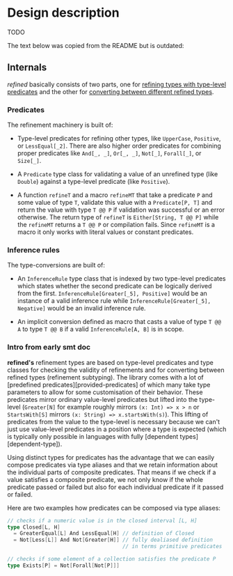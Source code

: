 # Design description

TODO

The text below was copied from the README but is outdated:

## Internals

*refined* basically consists of two parts, one for [refining types with
type-level predicates](#predicates) and the other for [converting between
different refined types](#inference-rules).

### Predicates

The refinement machinery is built of:

* Type-level predicates for refining other types, like `UpperCase`, `Positive`, or
  `LessEqual[_2]`. There are also higher order predicates for combining proper
  predicates like `And[_, _]`, `Or[_, _]`, `Not[_]`, `Forall[_]`, or `Size[_]`.

* A `Predicate` type class for validating a value of an unrefined type
  (like `Double`) against a type-level predicate (like `Positive`).

* A function `refineT` and a macro `refineMT` that take a predicate `P`
  and some value of type `T`, validate this value with a `Predicate[P, T]`
  and return the value with type `T @@ P` if validation was successful or
  an error otherwise. The return type of `refineT` is `Either[String, T @@ P]`
  while the `refineMT` returns a `T @@ P` or compilation fails. Since
  `refineMT` is a macro it only works with literal values or constant
  predicates.

### Inference rules

The type-conversions are built of:

* An `InferenceRule` type class that is indexed by two type-level predicates
  which states whether the second predicate can be logically derived from the
  first. `InferenceRule[Greater[_5], Positive]` would be an instance of a
  valid inference rule while `InferenceRule[Greater[_5], Negative]` would be
  an invalid inference rule.

* An implicit conversion defined as macro that casts a value of type `T @@ A`
  to type `T @@ B` if a valid `InferenceRule[A, B]` is in scope.

### Intro from early smt doc

**refined's** refinement types are based on type-level predicates and
type classes for checking the validity of refinements and for converting
between refined types (refinement subtyping). The library comes with a
lot of [predefined predicates][provided-predicates] of which many take
type parameters to allow for some customisation of their behavior.
These predicates mirror ordinary value-level predicates but lifted into
the type-level (`Greater[N]` for example roughly mirrors `(x: Int) =>
x > n` or `StartsWith[S]` mirrors `(x: String) => x.startsWith(s)`).
This lifting of predicates from the value to the type-level is necessary
because we can't just use value-level predicates in a position where a
type is expected (which is typically only possible in languages with
fully [dependent types][dependent-type]).

Using distinct types for predicates has the advantage that we can
easily compose predicates via type aliases and that we retain information
about the individual parts of composite predicates. That means if we
check if a value satisfies a composite predicate, we not only know if
the whole predicate passed or failed but also for each individual
predicate if it passed or failed.

Here are two examples how predicates can be composed via type aliases:
```scala
// checks if a numeric value is in the closed interval [L, H]
type Closed[L, H]
  = GreaterEqual[L] And LessEqual[H] // definition of Closed
  = Not[Less[L]] And Not[Greater[H]] // fully dealiased definition
                                     // in terms primitive predicates

// checks if some element of a collection satisfies the predicate P
type Exists[P] = Not[Forall[Not[P]]]
```

